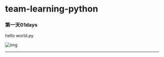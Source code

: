 # team-learning-python

### 第一天01days
hello world.py

![img](http://www.ibeifeng.com/images/upload/Image/c5bbf603918fa0ec91b3bd73259759ee3c6ddbc0.jpg)

***************************************
